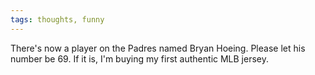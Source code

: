 ```yaml
---
tags: thoughts, funny
---
```


There's now a player on the Padres named Bryan Hoeing. Please let his number be 69. If it is, I'm buying my first authentic MLB jersey. 
